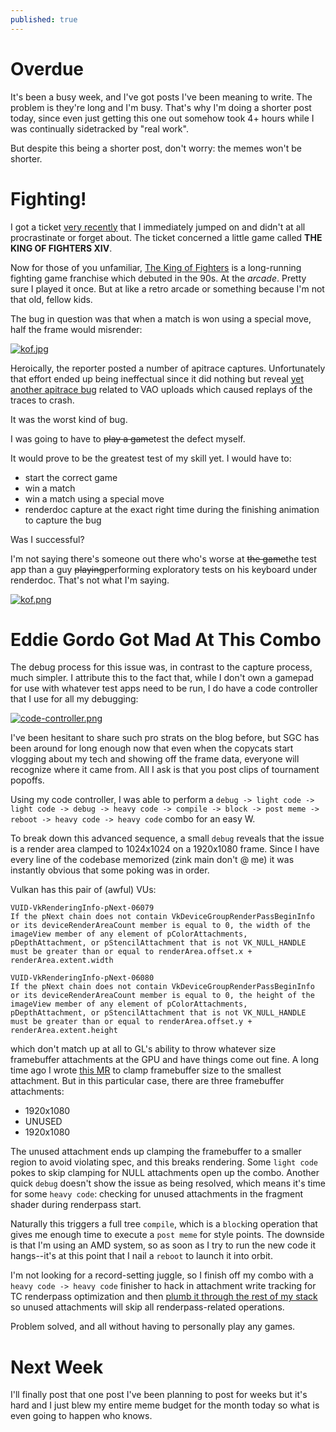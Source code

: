 ```yaml
---
published: true
---
```

# Overdue

It's been a busy week, and I've got posts I've been meaning to write. The problem is they're long and I'm busy. That's why I'm doing a shorter post today, since even just getting this one out somehow took 4+ hours while I was continually sidetracked by "real work".

But despite this being a shorter post, don't worry: the memes won't be shorter.

# Fighting!

I got a ticket [very recently](https://gitlab.freedesktop.org/mesa/mesa/-/issues/9119) that I immediately jumped on and didn't at all procrastinate or forget about. The ticket concerned a little game called **THE KING OF FIGHTERS XIV**.

Now for those of you unfamiliar, [The King of Fighters](https://en.wikipedia.org/wiki/The_King_of_Fighters) is a long-running fighting game franchise which debuted in the 90s. At the *arcade*. Pretty sure I played it once. But at like a retro arcade or something because I'm not that old, fellow kids.

The bug in question was that when a match is won using a special move, half the frame would misrender:

[![kof.jpg](https://gitlab.freedesktop.org/mesa/mesa/uploads/18bc059de940f2f0c090af6221a62574/kofiv_zink.jpg)](https://gitlab.freedesktop.org/mesa/mesa/uploads/18bc059de940f2f0c090af6221a62574/kofiv_zink.jpg)

Heroically, the reporter posted a number of apitrace captures. Unfortunately that effort ended up being ineffectual since it did nothing but reveal [yet another apitrace bug](https://github.com/apitrace/apitrace/issues/892) related to VAO uploads which caused replays of the traces to crash.

It was the worst kind of bug.

I was going to have to ~~play a game~~test the defect myself.

It would prove to be the greatest test of my skill yet. I would have to:
* start the correct game
* win a match
* win a match using a special move
* renderdoc capture at the exact right time during the finishing animation to capture the bug

Was I successful?

I'm not saying there's someone out there who's worse at ~~the game~~the test app than a guy ~~playing~~performing exploratory tests on his keyboard under renderdoc. That's not what I'm saying.

[![kof.png]({{site.url}}/assets/kof.png)]({{site.url}}/assets/kof.png)

# Eddie Gordo Got Mad At This Combo

The debug process for this issue was, in contrast to the capture process, much simpler. I attribute this to the fact that, while I don't own a gamepad for use with whatever test apps need to be run, I do have a code controller that I use for all my debugging:

[![code-controller.png]({{site.url}}/assets/code-controller.png)]({{site.url}}/assets/code-controller.png)

I've been hesitant to share such pro strats on the blog before, but SGC has been around for long enough now that even when the copycats start vlogging about my tech and showing off the frame data, everyone will recognize where it came from. All I ask is that you post clips of tournament popoffs.

Using my code controller, I was able to perform a `debug -> light code -> light code -> debug -> heavy code -> compile -> block -> post meme -> reboot -> heavy code -> heavy code` combo for an easy W.

To break down this advanced sequence, a small `debug` reveals that the issue is a render area clamped to 1024x1024 on a 1920x1080 frame. Since I have every line of the codebase memorized (zink main don't @ me) it was instantly obvious that some poking was in order.

Vulkan has this pair of (awful) VUs:

```
VUID-VkRenderingInfo-pNext-06079
If the pNext chain does not contain VkDeviceGroupRenderPassBeginInfo or its deviceRenderAreaCount member is equal to 0, the width of the imageView member of any element of pColorAttachments, pDepthAttachment, or pStencilAttachment that is not VK_NULL_HANDLE must be greater than or equal to renderArea.offset.x + renderArea.extent.width

VUID-VkRenderingInfo-pNext-06080
If the pNext chain does not contain VkDeviceGroupRenderPassBeginInfo or its deviceRenderAreaCount member is equal to 0, the height of the imageView member of any element of pColorAttachments, pDepthAttachment, or pStencilAttachment that is not VK_NULL_HANDLE must be greater than or equal to renderArea.offset.y + renderArea.extent.height
```

which don't match up at all to GL's ability to throw whatever size framebuffer attachments at the GPU and have things come out fine. A long time ago I wrote [this MR](https://gitlab.freedesktop.org/mesa/mesa/-/merge_requests/16947) to clamp framebuffer size to the smallest attachment. But in this particular case, there are three framebuffer attachments:
* 1920x1080
* UNUSED
* 1920x1080

The unused attachment ends up clamping the framebuffer to a smaller region to avoid violating spec, and this breaks rendering. Some `light code` pokes to skip clamping for NULL attachments open up the combo. Another quick `debug` doesn't show the issue as being resolved, which means it's time for some `heavy code`: checking for unused attachments in the fragment shader during renderpass start.

Naturally this triggers a full tree `compile`, which is a `block`ing operation that gives me enough time to execute a `post meme` for style points. The downside is that I'm using an AMD system, so as soon as I try to run the new code it hangs--it's at this point that I nail a `reboot` to launch it into orbit.

I'm not looking for a record-setting juggle, so I finish off my combo with a `heavy code -> heavy code` finisher to hack in attachment write tracking for TC renderpass optimization and then [plumb it through the rest of my stack](https://gitlab.freedesktop.org/mesa/mesa/-/merge_requests/25121) so unused attachments will skip all renderpass-related operations.

Problem solved, and all without having to personally play any games.

# Next Week
I'll finally post that one post I've been planning to post for weeks but it's hard and I just blew my entire meme budget for the month today so what is even going to happen who knows.
